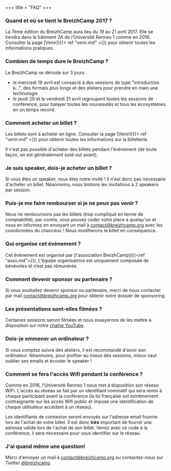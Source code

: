+++
title = "FAQ"
+++

### Quand et où se tient le BreizhCamp 2017 ?

La 7ème édition du BreizhCamp aura lieu du 19 au 21 avril 2017. Elle se tiendra dans le bâtiment 2A de l’Université Rennes 1 comme en 2016. Consulter la page [Venir]({{< ref "venir.md" >}}) pour obtenir toutes les informations pratiques.

### Combien de temps dure le BreizhCamp ?

Le BreizhCamp se déroule sur 3 jours :

* le mercredi 19 avril est consacré à des sessions de type "introduction à...", des formats plus longs et des ateliers pour prendre en main une technologie
* le jeudi 20 et le vendredi 21 avril regroupent toutes les sessions de conférence, pour balayer toutes les nouveautés et tous les écosystèmes en un temps record.

### Comment acheter un billet ?

Les billets sont à acheter en ligne. Consulter la page [Venir]({{< ref "venir.md" >}}) pour obtenir toutes les informations sur la billetterie.

Il n'est pas possible d'acheter des billets pendant l'événement (de toute façon, on est généralement sold-out avant).

### Je suis speaker, dois-je acheter un billet ?

Si vous êtes un speaker, vous êtes notre invité ! Il n'est donc pas nécessaire d'acheter un billet. Néanmoins, nous limitons les invitations à 2 speakers par session.

###  Puis-je me faire rembourser si je ne peux pas venir ?

Nous ne remboursons pas les billets (trop compliqué en terme de comptabilité), par contre, vous pouvez ceder votre place à quelqu'un et nous en informez en envoyant un mail à contact@breizhcamp.org avec les coordonnées du chanceux ! Nous modifierons le billet en conséquence.

### Qui organise cet évènement ?

Cet événement est organisé par [l'association BreizhCamp]({{<ref "asso.md">}}). L'équipe organisatrice est uniquement composée de bénévoles et n’est pas rémunérée.

### Comment devenir sponsor ou partenaire ?

Si vous souhaitez devenir sponsor ou partenaire, merci de nous contacter par mail contact@breizhcamp.org pour obtenir notre dossier de sponsoring.

### Les présentations sont-elles filmées ?

Certaines sessions seront filmées et nous essayerons de les mettre à disposition sur notre [chaîne YouTube](https://www.youtube.com/user/BreizhCamp).

### Dois-je emmener un ordinateur ?

Si vous comptez suivre des ateliers, il est recommandé d'avoir son ordinateur. Néanmoins, pour profiter au mieux des sessions, mieux vaut oublier ses emails et écouter le speaker !

### Comment se fera l'accès Wifi pendant la conférence ?

Comme en 2016, l’Université Rennes 1 nous met à disposition son réseau WiFi. L'accès au réseau se fait par un identifiant nominatif qui sera remis à chaque participant avant la conférence (la loi française est extrêmement contraignante sur les accès Wifi public et impose une identification de chaque utilisateur accédant à un réseau).

Les identifiants de connexion seront envoyés sur l'adresse email fournie lors de l'achat de votre billet. Il est donc **très** important de fournir une adresse valide lors de l'achat de son billet. Venez avec ce code à la conférence, il sera nécessaire pour vous identifier sur le réseau.

### J'ai quand même une question!

Merci d'envoyer un mail à contact@breizhcamp.org ou contactez-nous sur Twitter [@breizhcamp](https://twitter.com/breizhcamp)
